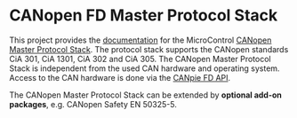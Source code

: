 # CANopen FD Master Protocol Stack

This project provides the [documentation](https://microcontrol-germany.github.io/canopen-master/) for the
MicroControl [CANopen Master Protocol Stack](https://www.microcontrol.net/en/portfolio/protocol-stacks/canopen/canopen-master-stack/).
The protocol stack supports the CANopen standards CiA 301, CiA 1301, CiA 302 and CiA 305. The CANopen Master
Protocol Stack is independent from the used CAN hardware and operating system. Access to the CAN hardware is done via
the [CANpie FD API](https://canpie.github.io).

The CANopen Master Protocol Stack can be extended by **optional add-on packages**, e.g. CANopen Safety EN 50325-5.
